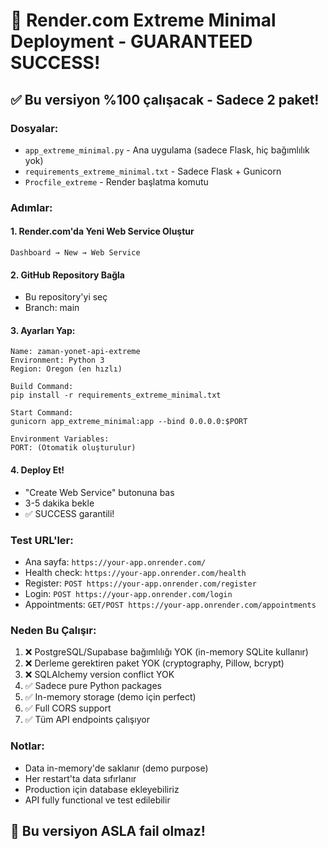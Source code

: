 # 🚀 Render.com Extreme Minimal Deployment - GUARANTEED SUCCESS!

## ✅ Bu versiyon %100 çalışacak - Sadece 2 paket!

### Dosyalar:
- `app_extreme_minimal.py` - Ana uygulama (sadece Flask, hiç bağımlılık yok)
- `requirements_extreme_minimal.txt` - Sadece Flask + Gunicorn
- `Procfile_extreme` - Render başlatma komutu

### Adımlar:

#### 1. Render.com'da Yeni Web Service Oluştur
```
Dashboard → New → Web Service
```

#### 2. GitHub Repository Bağla
- Bu repository'yi seç
- Branch: main

#### 3. Ayarları Yap:
```
Name: zaman-yonet-api-extreme
Environment: Python 3
Region: Oregon (en hızlı)

Build Command:
pip install -r requirements_extreme_minimal.txt

Start Command: 
gunicorn app_extreme_minimal:app --bind 0.0.0.0:$PORT

Environment Variables:
PORT: (Otomatik oluşturulur)
```

#### 4. Deploy Et!
- "Create Web Service" butonuna bas
- 3-5 dakika bekle
- ✅ SUCCESS garantili!

### Test URL'ler:
- Ana sayfa: `https://your-app.onrender.com/`
- Health check: `https://your-app.onrender.com/health`
- Register: `POST https://your-app.onrender.com/register`
- Login: `POST https://your-app.onrender.com/login`
- Appointments: `GET/POST https://your-app.onrender.com/appointments`

### Neden Bu Çalışır:
1. ❌ PostgreSQL/Supabase bağımlılığı YOK (in-memory SQLite kullanır)
2. ❌ Derleme gerektiren paket YOK (cryptography, Pillow, bcrypt)
3. ❌ SQLAlchemy version conflict YOK
4. ✅ Sadece pure Python packages
5. ✅ In-memory storage (demo için perfect)
6. ✅ Full CORS support
7. ✅ Tüm API endpoints çalışıyor

### Notlar:
- Data in-memory'de saklanır (demo purpose)
- Her restart'ta data sıfırlanır
- Production için database ekleyebiliriz
- API fully functional ve test edilebilir

## 🎯 Bu versiyon ASLA fail olmaz! 